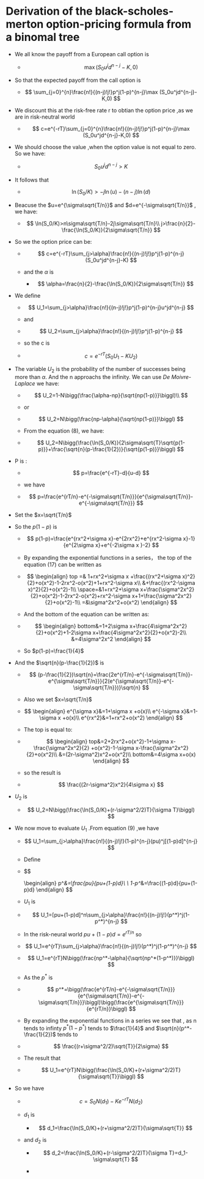 # Derivation of the black-scholes-merton option-pricing formula from a binomal tree

- We all know the payoff from a European call option is 

  - $$
    \max (S_0u^jd^{n-j}-K,0)
    $$

- So that the expected payoff from the call option is

  - $$
    \sum_{j=0}^{n}\frac{n!}{(n-j)!j!}p^j(1-p)^{n-j}\max (S_0u^jd^{n-j}-K,0)
    $$

- We discount this at the risk-free rate r to obtian the option price ,as we are in risk-neutral world

  - $$
    c=e^{-rT}\sum_{j=0}^{n}\frac{n!}{(n-j)!j!}p^j(1-p)^{n-j}\max (S_0u^jd^{n-j}-K,0)
    $$

- We should choose the value ,when the option value is not equal to zero. So we have:

  - $$
    S_0u^jd^{n-j}>K
    $$

- It follows that

  - $$
    \ln(S_0/K)>-j\ln(u)-(n-j)\ln(d)
    $$

- Beacuse the $u=e^{\sigma\sqrt{T/n}}$  and $d=e^{-\sigma\sqrt{T/n}}$  , we have:

  - $$
    \ln(S_0/K)>n\sigma\sqrt{T/n}-2j\sigma\sqrt{T/n}\\
    j>\frac{n}{2}-\frac{\ln(S_0/K)}{2\sigma\sqrt{T/n}}
    $$

- So we the option price can be:

  - $$
    c=e^{-rT}\sum_{j>\alpha}\frac{n!}{(n-j)!j!}p^j(1-p)^{n-j}(S_0u^jd^{n-j}-K)
    $$

  - and the $\alpha$ is 

    - $$
      \alpha=\frac{n}{2}-\frac{\ln(S_0/K)}{2\sigma\sqrt{T/n}}
      $$

- We define 

  - $$
    U_1=\sum_{j>\alpha}\frac{n!}{(n-j)!j!}p^j(1-p)^{n-j}u^jd^{n-j}
    $$

  - and

  - $$
    U_2=\sum_{j>\alpha}\frac{n!}{(n-j)!j!}p^j(1-p)^{n-j}
    $$

  - so the c is

  - $$
    c=e^{-rT}(S_0U_1-KU_2)
    $$

- The variable $U_2$ is the probability of the number of successes being more than $\alpha$. And the n approachs the infinity. We can use  *De Moivre-Laplace*  we have:

  - $$
    U_2=1-N\bigg(\frac{\alpha-np}{\sqrt{np(1-p)}}\biggl)\\
    $$

  - or

  - $$
    U_2=N\bigg(\frac{np-\alpha}{\sqrt{np(1-p)}}\biggl)
    $$

  - From the equation (8), we have:
  
  - $$
    U_2=N\bigg(\frac{\ln(S_0/K)}{2\sigma\sqrt{T}\sqrt{p(1-p)}}+\frac{\sqrt{n}(p-\frac{1}{2})}{\sqrt{p(1-p)}}\biggl)
    $$
  
- P is :

  - $$
    p=\frac{e^{-rT}-d}{u-d}
    $$

  - we have

  - $$
    p=\frac{e^{rT/n}-e^{-\sigma\sqrt{T/n}}}{e^{\sigma\sqrt{T/n}}-e^{-\sigma\sqrt{T/n}}}
    $$

- Set the $x=\sqrt{T/n}$

- So the $p(1-p)$ is

  - $$
    p(1-p)=\frac{e^{rx^2+\sigma x}-e^{2rx^2}+e^{rx^2-\sigma x}-1}{e^{2\sigma x}+e^{-2\sigma x }-2}
    $$

  - By expanding the exponential functions in a series， the top of the equation (17) can be written as 

  - $$
    \begin{align}
    top =& 1+rx^2+\sigma x +\frac{(rx^2+\sigma x)^2}{2}+o(x^2)-1-2rx^2-o(x^2)+1+rx^2-\sigma x\\
    &+\frac{(rx^2-\sigma x)^2}{2}+o(x^2)-1\\
     \space=&1+rx^2+\sigma x+\frac{\sigma^2x^2}{2}+o(x^2)-1-2rx^2-o(x^2)+rx^2-\sigma x+1+\frac{\sigma^2x^2}{2}+o(x^2)-1\\
     =&\sigma^2x^2+o(x^2)
    \end{align}
    $$

  - And the bottom of the equation can be written as:

  - $$
    \begin{align}
    bottom&=1+2\sigma x+\frac{4\sigma^2x^2}{2}+o(x^2)+1-2\sigma x+\frac{4\sigma^2x^2}{2}+o(x^2)-2\\
    &=4\sigma^2x^2
    \end{align}
    $$

  - So $p(1-p)=\frac{1}{4}$

- And the $\sqrt{n}(p-\frac{1}{2})$ is 

  - $$
    (p-\frac{1}{2})\sqrt{n}=\frac{2e^{rT/n}-e^{-\sigma\sqrt{T/n}}-e^{\sigma\sqrt{T/n}}}{2(e^{\sigma\sqrt{T/n}}-e^{-\sigma\sqrt{T/n}})}\sqrt{n}
    $$

  - Also we set $x=\sqrt{T/n}$ 

  - $$
    \begin{align}
    e^{\sigma x}&=1+\sigma x +o(x)\\
    e^{-\sigma x}&=1-\sigma x +o(x)\\
    e^{rx^2}&=1+rx^2+o(x^2)
    \end{align}
    $$

  - The top is equal to:

  - $$
    \begin{align}
    top&=2+2rx^2+o(x^2)-1+\sigma x-\frac{\sigma^2x^2}{2}
    +o(x^2)-1-\sigma x-\frac{\sigma^2x^2}{2}+o(x^2)\\
    &=(2r-\sigma^2)x^2+o(x^2)\\
    bottom&=4\sigma x+o(x)
    \end{align}
    $$

  - so the result is

  - $$
    \frac{(2r-\sigma^2)x^2}{4\sigma x}
    $$

- $U_2$ is 

  - $$
    U_2=N\bigg(\frac{\ln(S_0/K)+(r-\sigma^2/2)T}{\sigma T}\biggl)
    $$

- We now move to evaluate $U_1$ .From equation (9) ,we have

  - $$
    U_1=\sum_{j>\alpha}\frac{n!}{(n-j)!j!}(1-p)^{n-j}(pu)^j[(1-p)d]^{n-j}
    $$

  - Define

  - $$
    
    \begin{align}
    p^*&=\frac{pu}{pu+(1-p)d}\\
    \\
    1-p^*&=\frac{(1-p)d}{pu+(1-p)d}
    \end{align}
    $$

  - $U_1$ is 

  - $$
    U_1=[pu+(1-p)d]^n\sum_{j>\alpha}\frac{n!}{(n-j)!j!}(p^*)^j(1-p^*)^{n-j}
    $$

  - In the risk-neural world $pu+(1-p)d=e^{rT/n}$ so

  - $$
    U_1=e^{rT}\sum_{j>\alpha}\frac{n!}{(n-j)!j!}(p^*)^j(1-p^*)^{n-j}
    $$

  - $$
    U_1=e^{rT}N\bigg(\frac{np^*-\alpha}{\sqrt{np^*(1-p^*)}}\biggl)
    $$

  - As the $p^*$ is

  - $$
    p^*=\bigg(\frac{e^{rT/n}-e^{-\sigma\sqrt{T/n}}}{e^{\sigma\sqrt{T/n}}-e^{-\sigma\sqrt{T/n}}}\biggl)\bigg(\frac{e^{\sigma\sqrt{T/n}}}{e^{rT/n}}\biggl)
    $$

  - By expanding the exponential functions in a series we see that , as n tends to infinty $p^*(1-p^*)$ tends to $\frac{1}{4}$ and $\sqrt{n}(p^*-\frac{1}{2})$ tends to

  - $$
    \frac{(r+\sigma^2/2)\sqrt{T}}{2\sigma}
    $$

  - The result that

  - $$
    U_1=e^{rT}N\bigg(\frac{\ln(S_0/K)+(r+\sigma^2/2)T}{\sigma\sqrt{T}}\biggl)
    $$

- So we have

  - $$
    c=S_0N(d_1)-Ke^{-rT}N(d_2)
    $$

  - $d_1$ is

    - $$
      d_1=\frac{\ln(S_0/K)+(r+\sigma^2/2)T}{\sigma\sqrt{T}}
      $$

  - and $d_2$ is

    - $$
      d_2=\frac{\ln(S_0/K)+(r-\sigma^2/2)T}{\sigma T}=d_1-\sigma\sqrt{T}
      $$

    - 

